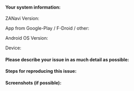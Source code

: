 #### Your system information:
ZANavi Version:

App from Google-Play / F-Droid / other:

Android OS Version:

Device:

#### Please describe your issue in as much detail as possible:

#### Steps for reproducing this issue:

#### Screenshots (if possible):

